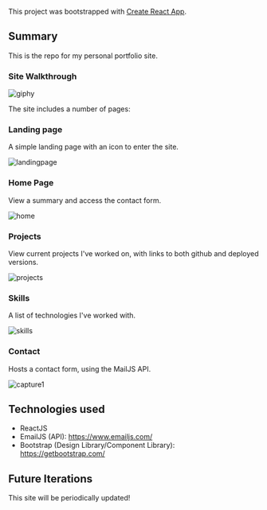 This project was bootstrapped with [Create React App](https://github.com/facebook/create-react-app).

## Summary
This is the repo for my personal portfolio site.


### Site Walkthrough
![giphy](https://github.com/user-attachments/assets/805c7d65-4b6b-4d91-9302-8d72cc1ac2ed)

The site includes a number of pages:

### Landing page
A simple landing page with an icon to enter the site.

![landingpage](https://github.com/user-attachments/assets/d03db779-ffd2-43f1-9c6b-bb99b96a15c3) 

### Home Page
View a summary and access the contact form.

![home](https://github.com/user-attachments/assets/28df5bc0-7801-44ab-8e68-8ee1d5b1d657)

### Projects
View current projects I've worked on, with links to both github and deployed versions.

![projects](https://github.com/user-attachments/assets/5cbd624c-b6f6-42bf-b705-6685ee028b1c)

### Skills
A list of technologies I've worked with.

![skills](https://github.com/user-attachments/assets/694c1859-296b-4006-809b-d55fc0679101)

### Contact
Hosts a contact form, using the MailJS API.

![capture1](https://github.com/user-attachments/assets/d0ad9191-2f56-479a-b259-03ef9480d155)

## Technologies used

- ReactJS
- EmailJS (API): https://www.emailjs.com/
- Bootstrap (Design Library/Component Library): https://getbootstrap.com/


## Future Iterations
This site will be periodically updated!


